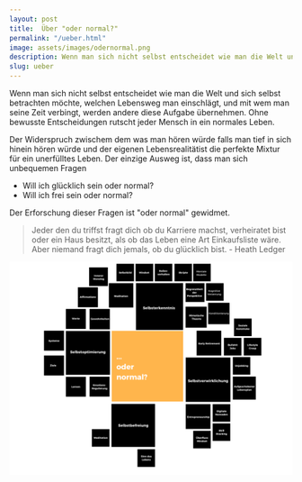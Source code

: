 ```yaml
---
layout: post
title:  Über "oder normal?"
permalink: "/ueber.html"
image: assets/images/odernormal.png
description: Wenn man sich nicht selbst entscheidet wie man die Welt und sich selbst betrachten möchte, welchen Lebensweg man einschlägt, ...
slug: ueber
---
```




Wenn man sich nicht selbst entscheidet wie man die Welt und sich selbst betrachten möchte, welchen Lebensweg man einschlägt, und mit wem man seine Zeit verbingt, werden andere diese Aufgabe übernehmen. Ohne bewusste Entscheidungen rutscht jeder Mensch in ein normales Leben. 

Der Widerspruch zwischem dem was man hören würde falls man tief in sich hinein hören würde und der eigenen Lebensrealitätist die perfekte Mixtur für ein unerfülltes Leben. Der einzige Ausweg ist, dass man sich unbequemen Fragen 

- Will ich glücklich sein oder normal?
- Will ich frei sein oder normal?

Der Erforschung dieser Fragen ist "oder normal" gewidmet.

>Jeder den du triffst fragt dich ob du Karriere machst, verheiratet bist oder ein Haus besitzt, als ob das Leben eine Art Einkaufsliste wäre. Aber niemand fragt dich jemals, ob du glücklich bist. - Heath Ledger 

![Minmap](/assets/images/odernormalmindmap.png)
